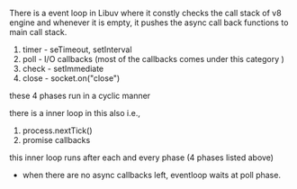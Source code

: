  There is a event loop in Libuv where it constly checks the call stack of v8 engine and whenever it is empty, it pushes the async call back functions to main call stack.

 1. timer - seTimeout, setInterval
 2. poll - I/O callbacks (most of the callbacks comes under this category )
 3. check - setImmediate
 4. close - socket.on("close")

 these 4 phases run in a cyclic manner

 there is a inner loop in this also i.e.,
 1. process.nextTick()
 2. promise callbacks 

 this inner loop runs after each and every phase (4 phases listed above)

 - when there are no async callbacks left, eventloop waits at poll phase.